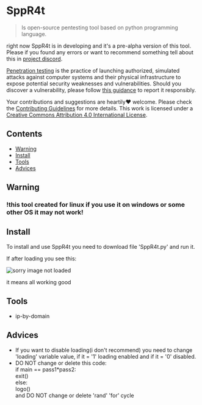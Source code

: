 # SppR4t
> Is open-source pentesting tool based on python programming language.

right now SppR4t is in developing and it's a pre-alpha version of this tool.
Please if you found any errors or want to recommend something tell about this in [project discord](https://discord.gg/mqpv4MSZ2m).

[Penetration testing](https://en.wikipedia.org/wiki/Penetration_test) is the practice of launching authorized, simulated attacks against computer systems and their physical infrastructure to expose potential security weaknesses and vulnerabilities. Should you discover a vulnerability, please follow [this guidance](https://kb.cert.org/vuls/guidance/) to report it responsibly.

Your contributions and suggestions are heartily♥ welcome. Please check the [Contributing Guidelines](CONTRIBUTING.md) for more details. This work is licensed under a [Creative Commons Attribution 4.0 International License](https://creativecommons.org/licenses/by/4.0/).

## Contents
* [Warning](#warning)
* [Install](#install)
* [Tools](#tools)
* [Advices](#advices)

## Warning
### !this tool created for linux if you use it on windows or some other OS it may not work!

## Install
To install and use SppR4t you need to download file 'SppR4t.py' and run it.
<div>If after loading you see this:<div>

![sorry image not loaded](https://i.ibb.co/F0Sdjp3/2023-02-28-163743.png)

<div>it means all working good<div>

## Tools
* ip-by-domain

## Advices
* If you want to disable loading(i don't recommend) you need to change 'loading' variable value, if it = '1' loading enabled and if it = '0' disabled.
* DO NOT change or delete this code: <br> if main == pass1*pass2: <br> exit() <br> else: <br> logo() <br> and DO NOT change or delete 'rand' 'for' cycle
